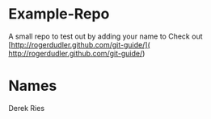 Example-Repo
============

A small repo to test out by adding your name to
Check out [http://rogerdudler.github.com/git-guide/]( http://rogerdudler.github.com/git-guide/)

Names
=======

Derek Ries
